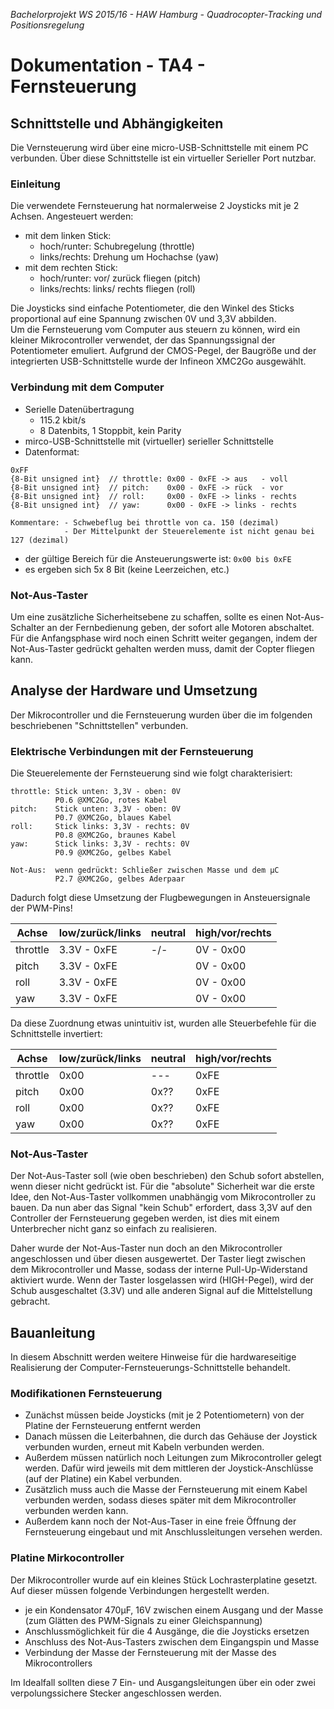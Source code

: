 *Bachelorprojekt WS 2015/16 - HAW Hamburg - Quadrocopter-Tracking und Positionsregelung*
# Dokumentation - TA4 - Fernsteuerung


## Schnittstelle und Abhängigkeiten
Die Vernsteuerung wird über eine micro-USB-Schnittstelle mit einem PC verbunden. Über diese Schnittstelle ist ein virtueller Serieller Port nutzbar.

### Einleitung
Die verwendete Fernsteuerung hat normalerweise 2 Joysticks mit je 2 Achsen. Angesteuert werden:

- mit dem linken Stick:
	- hoch/runter:  Schubregelung (throttle) 
	- links/rechts: Drehung um Hochachse (yaw)
- mit dem rechten Stick:
	- hoch/runter:  vor/ zurück fliegen (pitch) 
	- links/rechts: links/ rechts fliegen (roll)

Die Joysticks sind einfache Potentiometer, die den Winkel des Sticks proportional auf eine Spannung zwischen 0V und 3,3V abbilden.  
Um die Fernsteuerung vom Computer aus steuern zu können, wird ein kleiner Mikrocontroller verwendet, der das Spannungssignal der Potentiometer emuliert. Aufgrund der CMOS-Pegel, der Baugröße und der integrierten USB-Schnittstelle wurde der Infineon XMC2Go ausgewählt.

### Verbindung mit dem Computer
- Serielle Datenübertragung
	- 115.2 kbit/s
	- 8 Datenbits, 1 Stoppbit, kein Parity
- mirco-USB-Schnittstelle mit (virtueller) serieller Schnittstelle
- Datenformat:

```
0xFF
{8-Bit unsigned int}  // throttle: 0x00 - 0xFE -> aus   - voll
{8-Bit unsigned int}  // pitch:    0x00 - 0xFE -> rück  - vor
{8-Bit unsigned int}  // roll:     0x00 - 0xFE -> links - rechts
{8-Bit unsigned int}  // yaw:      0x00 - 0xFE -> links - rechts

Kommentare: - Schwebeflug bei throttle von ca. 150 (dezimal)
            - Der Mittelpunkt der Steuerelemente ist nicht genau bei 127 (dezimal)
```

- der gültige Bereich für die Ansteuerungswerte ist: `0x00 bis 0xFE`
- es ergeben sich 5x 8 Bit (keine Leerzeichen, etc.)

### Not-Aus-Taster
Um eine zusätzliche Sicherheitsebene zu schaffen, sollte es einen Not-Aus-Schalter an der Fernbedienung geben, der sofort alle Motoren abschaltet.  
Für die Anfangsphase wird noch einen Schritt weiter gegangen, indem der Not-Aus-Taster gedrückt gehalten werden muss, damit der Copter fliegen kann.



## Analyse der Hardware und Umsetzung
Der Mikrocontroller und die Fernsteuerung wurden über die im folgenden beschriebenen "Schnittstellen" verbunden.

### Elektrische Verbindungen mit der Fernsteuerung
Die Steuerelemente der Fernsteuerung sind wie folgt charakterisiert: 

```
throttle: Stick unten: 3,3V - oben: 0V
          P0.6 @XMC2Go, rotes Kabel
pitch:    Stick unten: 3,3V - oben: 0V
          P0.7 @XMC2Go, blaues Kabel
roll:     Stick links: 3,3V - rechts: 0V
          P0.8 @XMC2Go, braunes Kabel
yaw:      Stick links: 3,3V - rechts: 0V
          P0.9 @XMC2Go, gelbes Kabel

Not-Aus:  wenn gedrückt: Schließer zwischen Masse und dem µC
          P2.7 @XMC2Go, gelbes Aderpaar
```

Dadurch folgt diese Umsetzung der Flugbewegungen in Ansteuersignale der PWM-Pins!

Achse    | low/zurück/links | neutral | high/vor/rechts
-------- | ---------------- | ------- | ---------------
throttle | 3.3V - 0xFE      |   -/-   | 0V - 0x00
pitch    | 3.3V - 0xFE      |         | 0V - 0x00
roll     | 3.3V - 0xFE      |         | 0V - 0x00
yaw      | 3.3V - 0xFE      |         | 0V - 0x00

Da diese Zuordnung etwas unintuitiv ist, wurden alle Steuerbefehle für die Schnittstelle invertiert:

Achse    | low/zurück/links | neutral | high/vor/rechts
-------- | ---------------- | ------- | ---------------
throttle | 0x00             |   ---   | 0xFE
pitch    | 0x00             |   0x??  | 0xFE
roll     | 0x00             |   0x??  | 0xFE
yaw      | 0x00             |   0x??  | 0xFE

### Not-Aus-Taster
Der Not-Aus-Taster soll (wie oben beschrieben) den Schub sofort abstellen, wenn dieser nicht gedrückt ist. Für die "absolute" Sicherheit war die erste Idee, den Not-Aus-Taster vollkommen unabhängig vom Mikrocontroller zu bauen. Da nun aber das Signal "kein Schub" erfordert, dass 3,3V auf den Controller der Fernsteuerung gegeben werden, ist dies mit einem Unterbrecher nicht ganz so einfach zu realisieren.  

Daher wurde der Not-Aus-Taster nun doch an den Mikrocontroller angeschlossen und über diesen ausgewertet. Der Taster liegt zwischen dem Mikrocontroller und Masse, sodass der interne Pull-Up-Widerstand aktiviert wurde. Wenn der Taster losgelassen wird (HIGH-Pegel), wird der Schub ausgeschaltet (3.3V) und alle anderen Signal auf die Mittelstellung gebracht.



## Bauanleitung
In diesem Abschnitt werden weitere Hinweise für die hardwareseitige Realisierung der Computer-Fernsteuerungs-Schnittstelle behandelt.

### Modifikationen Fernsteuerung
- Zunächst müssen beide Joysticks (mit je 2 Potentiometern) von der Platine der Fernsteuerung entfernt werden
- Danach müssen die Leiterbahnen, die durch das Gehäuse der Joystick verbunden wurden, erneut mit Kabeln verbunden werden.
- Außerdem müssen natürlich noch Leitungen zum Mikrocontroller gelegt werden. Dafür wird jeweils mit dem mittleren der Joystick-Anschlüsse (auf der Platine) ein Kabel verbunden.
- Zusätzlich muss auch die Masse der Fernsteuerung mit einem Kabel verbunden werden, sodass dieses später mit dem Mikrocontroller verbunden werden kann.
- Außerdem kann noch der Not-Aus-Taser in eine freie Öffnung der Fernsteuerung eingebaut und mit Anschlussleitungen versehen werden.

### Platine Mirkocontroller
Der Mikrocontroller wurde auf ein kleines Stück Lochrasterplatine gesetzt. Auf dieser müssen folgende Verbindungen hergestellt werden.

- je ein Kondensator 470µF, 16V zwischen einem Ausgang und der Masse (zum Glätten des PWM-Signals zu einer Gleichspannung)
- Anschlussmöglichkeit für die 4 Ausgänge, die die Joysticks ersetzen
- Anschluss des Not-Aus-Tasters zwischen dem Eingangspin und Masse
- Verbindung der Masse der Fernsteuerung mit der Masse des Mikrocontrollers

Im Idealfall sollten diese 7 Ein- und Ausgangsleitungen über ein oder zwei verpolungssichere Stecker angeschlossen werden.

